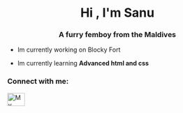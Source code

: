 
<h1 align="center">Hi , I'm Sanu</h1>
<h3 align="center">A furry femboy from the Maldives</h3>

- Im currently working on Blocky Fort

- Im currently learning **Advanced html and css**

<h3 align="left">Connect with me:</h3>
<p align="left">
<a href="https://www.youtube.com/@narpyCLIPS" target="blank"><img align="center" src="https://raw.githubusercontent.com/rahuldkjain/github-profile-readme-generator/master/src/images/icons/Social/youtube.svg" alt="My YouTube :3" height="30" width="40" /></a>
</p>